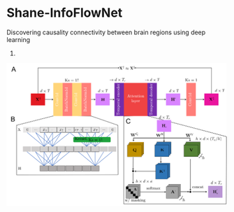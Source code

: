 # Shane-InfoFlowNet
Discovering causality connectivity between brain regions using deep learning

1.
![image](figure/Figure1_model.png)
